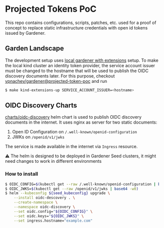 # Projected Tokens PoC

This repo contains configurations, scripts, patches, etc. used for a proof of concept to replace static infrastructure credentials with open id tokens issued by Gardener.

## Garden Landscape

The development setup uses [local gardener with extensions](https://github.com/gardener/gardener/blob/master/docs/deployment/getting_started_locally_with_extensions.md) setup. To make the local kind cluster an identity token provider, the service account issuer must be changed to the hostname that will be used to publish the OIDC discovery documents later. For this purpose, checkout [vpnachev/gardener@projected-token-poc](https://github.com/vpnachev/gardener/tree/projected-token-poc) and run

```bash
$ make kind-extensions-up SERVICE_ACCOUNT_ISSUER=<hostname>
```

## OIDC Discovery Charts


[charts/oidc-discovery](charts/oidc-discovery) helm chart is used to publish OIDC discovery documents in the internet.
It uses nginx as server for two static documents:
1. Open ID Configuration on  `/.well-known/openid-configuration`
1. JWKs on `/openid/v1/jwks`

The service is made available in the internet via `Ingress` resource.

:warning: The helm is designed to be deployed in Gardener Seed clusters, it might need changes to work in different environments

### How to install

```bash
$ OIDC_CONFIG=$(kubectl get --raw /.well-known/openid-configuration | base64 -w0)
$ OIDC_JWKS=$(kubectl get --raw /openid/v1/jwks | base64 -w0)
$ helm --kubeconfig ${seed_kubeconfig} upgrade \
    --install oidc-descovery . \
    --create-namespace \
    --namespace oidc-discovery \
    --set oidc.config="${OIDC_CONFIG}" \
    --set oidc.keys="${OIDC_JWKS}" \
    --set ingress.hostname="example.com"
```